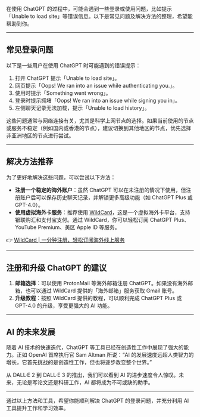 在使用 ChatGPT 的过程中，可能会遇到一些登录或使用问题，比如提示「Unable to load site」等错误信息。以下是常见问题及解决方法的整理，希望能帮助到你。

---

## 常见登录问题

以下是一些用户在使用 ChatGPT 时可能遇到的错误提示：

1. 打开 ChatGPT 提示「Unable to load site」。
2. 网页提示「Oops! We ran into an issue while authenticating you.」。
3. 使用时提示「Something went wrong」。
4. 登录时提示拥堵「Oops! We ran into an issue while signing you in」。
5. 左侧聊天记录无法加载，提示「Unable to load history」。

这些问题通常与网络连接有关，尤其是科学上网节点的选择。如果当前使用的节点或服务不稳定（例如国内或香港的节点），建议切换到其他地区的节点，优先选择非亚洲地区的节点进行尝试。

---

## 解决方法推荐

为了更好地解决这些问题，可以尝试以下方法：

- **注册一个稳定的海外账户**：虽然 ChatGPT 可以在未注册的情况下使用，但注册账户后可以保存历史聊天记录，并解锁更多高级功能（如 ChatGPT Plus 或 GPT-4.0）。
- **使用虚拟海外卡服务**：推荐使用 [WildCard](https://bit.ly/bewildcard)，这是一个虚拟海外卡平台，支持银联购汇和支付宝支付。通过 WildCard，你可以轻松订阅 ChatGPT Plus、YouTube Premium、美区 Apple ID 等服务。

👉 [WildCard | 一分钟注册，轻松订阅海外线上服务](https://bit.ly/bewildcard)

---

## 注册和升级 ChatGPT 的建议

1. **邮箱选择**：可以使用 ProtonMail 等海外邮箱注册 ChatGPT。如果没有海外邮箱，也可以通过 WildCard 提供的「海外邮箱」服务获取 Gmail 账号。
2. **升级教程**：按照 WildCard 提供的教程，可以顺利完成 ChatGPT Plus 或 GPT-4.0 的升级，享受更强大的 AI 功能。

---

## AI 的未来发展

随着 AI 技术的快速迭代，ChatGPT 等工具已经在创造性工作中展现了强大的能力。正如 OpenAI 首席执行官 Sam Altman 所说：“AI 的发展速度远超人类智力的增长，它首先挑战的是创造性工作，但也将逐步改变整个世界。”

从 DALL·E 2 到 DALL·E 3 的推出，我们可以看到 AI 的进步速度令人惊叹。未来，无论是写论文还是科研工作，AI 都将成为不可或缺的助手。

---

通过以上方法和工具，希望你能顺利解决 ChatGPT 的登录问题，并充分利用 AI 工具提升工作和学习效率。
